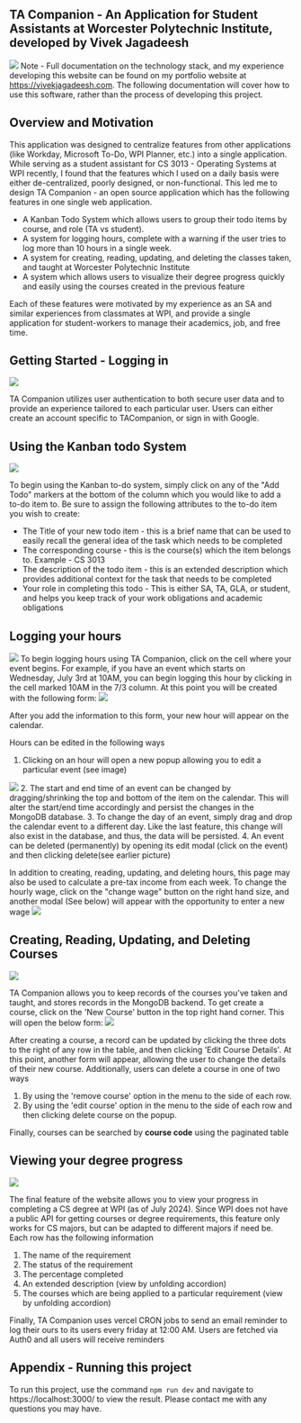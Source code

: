 ## TA Companion - An Application for Student Assistants at Worcester Polytechnic Institute, developed by Vivek Jagadeesh 
<img src="./public/final-hero.png">
Note - Full documentation on the technology stack, and my experience developing this website can be found on my portfolio website at <a href="https://vivekjagadeesh.com">https://vivekjagadeesh.com</a>. The following documentation will cover how to use this software, rather than the process of developing this project.

<h2>Overview and Motivation</h2>
<p>
    This application was designed to centralize features from other applications (like Workday, Microsoft To-Do, WPI Planner, etc.) into a single application. 
    While serving as a student assistant for CS 3013 - Operating Systems at WPI recently,  I found that the features which I used on a daily basis were either de-centralized, 
    poorly designed, or non-functional. This led me to design TA Companion - an open source application which has the following features in one single web application. </p>
<ul>
<li> A Kanban Todo System which allows users to group their todo items by course, and role (TA vs student). </li>
<li> A system for logging hours, complete with a warning if the user tries to log more than 10 hours in a single week. </li>
<li> A system for creating, reading, updating, and deleting the classes taken, and taught at Worcester Polytechnic Institute </li>
<li> A system which allows users to visualize their degree progress quickly and easily using the courses created in the previous feature</li>
</ul>
Each of these features were motivated by my experience as an SA and similar experiences from classmates at WPI, and provide a single application for student-workers to manage their academics, job, and free time. 

<h2>Getting Started - Logging in</h2>
<img src="./public/auth0-signin.png">
<p>TA Companion utilizes user authentication to both secure user data and to provide an experience tailored to each particular user. Users can either create an account specific to TACompanion, or sign in with Google. </p>

<h2>Using the Kanban todo System</h2>
<img src="./public/kanban.png">
<p>To begin using the Kanban to-do system, simply click on any of the "Add Todo" markers at the bottom of the column which you would like to add a to-do item to. Be sure to assign the following attributes to the to-do item you wish to create: </p>
<ul>
    <li>The Title of your new todo item - this is a brief name that can be used to easily recall the general idea of the task which needs to be completed</li>
    <li>The corresponding course -  this is the course(s) which the item belongs to. Example - CS 3013</li>
    <li>The description of the todo item - this is an extended description which provides additional context for the task that needs to be completed</li>
    <li>Your role in completing this todo - This is either SA, TA, GLA, or student, and helps you keep track of your work obligations and academic obligations</li>
</ul>

<h2>Logging your hours</h2>
<img src="./public/hours.png">
To begin logging hours using TA Companion, click on the cell where your event begins. For example, if you have an event which starts on Wednesday, July 3rd at 10AM, you can begin logging this hour by clicking in the cell marked 10AM in the 7/3 column. At this point you will be created with the following form:
<img src="./public/create-hour-modal.png">

After you add the information to this form, your new hour will appear on the calendar.

Hours can be edited in the following ways 
1. Clicking on an hour will open a new popup allowing you to edit a particular event (see image)
<img src="./public/edit-event.png">
2. The start and end time of an event can be changed by dragging/shrinking the top and bottom of the item on the calendar. This will alter the start/end time accordingly and persist the changes in the MongoDB database. 
3. To change the day of an event, simply drag and drop the calendar event to a different day. Like the last feature, this change will also exist in the database, and thus, the data will be persisted. 
4. An event can be deleted (permanently) by opening its edit modal (click on the event) and then clicking delete(see earlier picture)

In addition to creating, reading, updating, and deleting hours, this page may also be used to calculate a pre-tax income from each week. To change the hourly wage, click on the "change wage" button on the right hand size, and another modal (See below) will appear with the opportunity to enter a new wage
<img src="./public/change-wage.png">

<h2>Creating, Reading, Updating, and Deleting Courses</h2>
<img src="./public/courses-page.png">

TA Companion allows you to keep records of the courses you've taken and taught, and stores records in the MongoDB backend. 
To get create a course, click on the 'New Course' button in the top right hand corner. This will open the below form: 
<img src = "./public/add-course-modal.png"/>

After creating a course, a record can be updated by clicking the three dots to the right of any row in the table, and then clicking 'Edit Course Details'. At this point, another form will appear, allowing the user to change the details of their new course. 
Additionally, users can delete a course in one of two ways 
1. By using the 'remove course' option in the menu to the side of each row. 
2. By using the 'edit course' option in the menu to the side of each row and then clicking delete course on the popup. 

Finally, courses can be searched by <strong>course code</strong> using the paginated table

<h2>Viewing your degree progress</h2>
<img src="./public/trackingSheet.png">

The final feature of the website allows you to view your progress in completing a CS degree at WPI (as of July 2024). Since WPI does not have a public API for getting courses or degree requirements, this feature only works for CS majors, but can be adapted to different majors if need be. 
Each row has the following information
1. The name of the requirement 
2. The status of the requirement 
3. The percentage completed 
4. An extended description (view by unfolding accordion)
5. The courses which are being applied to a particular requirement (view by unfolding accordion)

Finally, TA Companion uses vercel CRON jobs to send an email reminder to log their ours to its users every friday at 12:00 AM. Users are fetched via Auth0 and all users will receive reminders 

<h2>Appendix - Running this project</h2>
To run this project, use the command <code>npm run dev</code> and navigate to https://localhost:3000/ to view the result. Please contact me with any questions you may have. 

